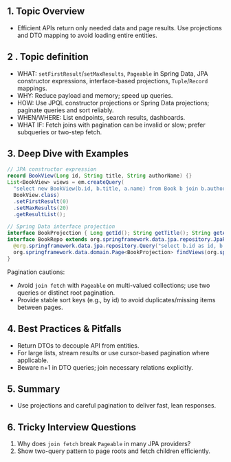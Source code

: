 ## 1. Topic Overview

- Efficient APIs return only needed data and page results. Use projections and DTO mapping to avoid loading entire entities.

## 2 . Topic definition

- WHAT: `setFirstResult`/`setMaxResults`, `Pageable` in Spring Data, JPA constructor expressions, interface-based projections, `Tuple`/`Record` mappings.
- WHY: Reduce payload and memory; speed up queries.
- HOW: Use JPQL constructor projections or Spring Data projections; paginate queries and sort reliably.
- WHEN/WHERE: List endpoints, search results, dashboards.
- WHAT IF: Fetch joins with pagination can be invalid or slow; prefer subqueries or two-step fetch.

## 3. Deep Dive with Examples

```java
// JPA constructor expression
record BookView(Long id, String title, String authorName) {}
List<BookView> views = em.createQuery(
  "select new BookView(b.id, b.title, a.name) from Book b join b.author a order by b.id",
  BookView.class)
  .setFirstResult(0)
  .setMaxResults(20)
  .getResultList();
```

```java
// Spring Data interface projection
interface BookProjection { Long getId(); String getTitle(); String getAuthorName(); }
interface BookRepo extends org.springframework.data.jpa.repository.JpaRepository<Book, Long> {
  @org.springframework.data.jpa.repository.Query("select b.id as id, b.title as title, a.name as authorName from Book b join b.author a")
  org.springframework.data.domain.Page<BookProjection> findViews(org.springframework.data.domain.Pageable p);
}
```

Pagination cautions:
- Avoid `join fetch` with `Pageable` on multi-valued collections; use two queries or distinct root pagination.
- Provide stable sort keys (e.g., by id) to avoid duplicates/missing items between pages.

## 4. Best Practices & Pitfalls

- Return DTOs to decouple API from entities.
- For large lists, stream results or use cursor-based pagination where applicable.
- Beware n+1 in DTO queries; join necessary relations explicitly.

## 5. Summary

- Use projections and careful pagination to deliver fast, lean responses.

## 6. Tricky Interview Questions

1. Why does `join fetch` break `Pageable` in many JPA providers?
2. Show two-query pattern to page roots and fetch children efficiently.

